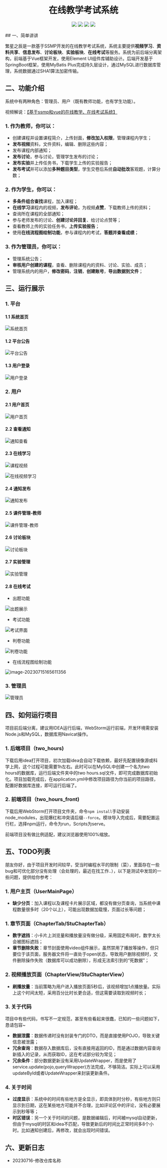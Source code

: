 <p>
    <h1 align="center">在线教学考试系统</h1>
</p>
<p align="center">
	<img src="https://img.shields.io/badge/jdk-1.8-orange.svg"/>
    <img src="https://img.shields.io/badge/spring-2.x-yellow.svg"/>
    <img src="https://img.shields.io/badge/mybatis-3.x-blue.svg"/>
    <img src="https://img.shields.io/badge/license-MIT-brightgreen.svg"/>
</p>
## 一、简单讲讲

繁星之辰是一款基于SSMP开发的在线教学考试系统，系统主要提供**视频学习**、**资料共享**、**信息发布**、**讨论板块**、**实验板块**、**在线考试**等服务。系统为前后端分离架构，前端基于Vue框架开发，使用Element UI组件库辅助设计。后端开发基于SpringBoot框架，使用MyBatis Plus完成持久层设计，通过MySQL进行数据库管理，系统数据通过SHA1算法加密传输。

## 二、功能介绍

系统中有两种角色：管理员、用户（既有教师功能，也有学生功能）。

视频解说：[【基于ssmp和vue的在线教学、在线考试系统】](https://www.bilibili.com/video/BV1xo4y1b7Uf/?share_source=copy_web&vd_source=e0625528859727378ed9b12a0b289e5d) 

### 1. 作为教师，你可以：

- 创建课程并设置课程简介，上传封面，**修改加入权限**，管理课程内学生；
- **发布视频**资料，文件资料，编辑、删除这些内容；
- 发布课程内部通知；
- **发布讨论**，参与讨论，管理学生发布的讨论；
- **发布实验**并上传任务书，下载学生上传的实验报告；
- **发布考试**并可以添加**多种题目类型**，学生交卷后系统**自动批改**客观题，计算分数；

### 2. 作为学生，你可以：

- **多条件组合查找**课程，加入课程；
- **在线学习**课程内的视频，**发布评论**，为视频**点赞**，下载教师上传的资料；
- 查询所在课程的全部通知；
- 参与老师发布的讨论、**创建讨论并回复**、给讨论点赞等；
- 查看教师上传的实验任务书，**上传实验报告**；
- 使用**在线流程图绘制功能**，参与课程内的考试，**答题并查看成绩**；

### 3. 作为管理员，你可以：

- 管理系统公告；
- **审核用户创建的课程**，查看、删除课程内的资料、讨论、实验、成员；
- 管理系统内的用户，**修改密码**，**注销**，**创建账号**，**导出数据到文件**；

## 三、运行展示

### 1. 平台

#### 1.1 系统首页

![系统首页](./assets/系统首页.png)

#### 1.2 平台公告

![平台公告](./assets/平台公告.png)

#### 1.3 用户登录

![用户登录](./assets/用户登录.png)

### 2. 用户

#### 2.1 用户首页

![用户首页](./assets/用户首页.png)

#### 2.2 查看通知

![通知查看](./assets/通知查看.png)

#### 2.3 在线学习

![课程视频](./assets/课程视频.jpg)

![在线视频学习](./assets/在线视频学习.png)

#### 2.4 通知发布

![通知发布](./assets/通知发布.jpg)

#### 2.5 课件管理-教师

![课件管理-教师](./assets/课件管理-教师.png)

#### 2.6 讨论板块

![讨论板块](./assets/讨论板块.png)

#### 2.7 实验管理

![实验管理](./assets/实验管理)

#### 2.8 在线考试

- 出题功能

![出题展示](./assets/出题展示.png)

- 考试功能

![考试界面](./assets/考试界面.png)

- 判卷功能

![判卷功能](./assets/判卷功能.png)

- 在线流程图绘制功能

![image-20230715165611356](./assets/image-20230715165611356.png)

### 3. 管理员

![管理员](./assets/管理员.png)

## 四、如何运行项目

  项目前后端分离，建议用IDEA运行后端，WebStorm运行前端，开发环境需安装Node.js和MySQL，数据库用Navicat操作。

### 1. 后端项目（two_hours)

下载后用idea打开项目，初次加载idea会自动下载依赖，最好先配置镜像源或科学上网，这个过程可能需要1h左右。此时可以在MySQL中创建一个名为two hours的数据库，运行后端文件夹中的two hours.sql文件，即可完成数据库初始化。项目加载完成后，在application.yml中修改项目路径为你当前的项目路径，配置好数据库连接，即可运行后端了。

### 2. 前端项目（two_hours_front)

下载后用WebStorm打开项目文件夹，命令`npm install`手动安装node_modules，出现爆红和冲突请后缀`--force`。模块导入完成后，需要配置运行栏，选择npm运行，命令为run，Scripts为serve。

前端项目没有做比例适配，建议浏览器使用100%缩放。

## 五、TODO列表

  朋友你好，由于项目开发时间较早，受当时编程水平的限制（菜），里面存在一些bug和可优化部分没有处理（会处理的，最近在找工作..），以下是测试中发现的一些问题，提供给你参考：

### 1. 用户主页（UserMainPage）

  - **缺少分页**：加入课程以及课程卡片展示区域，都没有做分页查询，当系统中课程数量很多时（20个以上），可能出现数据加载慢，页面过长等问题；

### 1. 章节页面（ChapterTab/StuChapterTab）

  - **数字遮挡**：小卡片上浏览量和播放量没有做分级，采用固定布局时，数字太长会被图标遮挡；
  - **章节删除失败**：章节封面使用video组件展示，虽然禁用了播放等操作，但只要位于该页面，服务器文件将一直处于open状态，导致用户删除视频时，文件删除操作失败（数据库可以成功删除），形成无法索引到的“死数据”；

  ### 2. 视频播放页面（ChapterView/StuChapterView）

  - **刷播放量**：当前策略为用户进入播放页面5秒后，该视频增加1点播放量。实际上这个时间太短，采用百分比时长更合适，但这需要读取到视频时长；

  ### 3. 关于代码

  项目中有些代码，书写不一定规范，甚至有些看起来很蠢，已知的一些问题如下，恳请包容~

  - **数据泄露**：数据传递时没有封装专门的DTO，而是直接使用POJO，导致关键信息被泄露；
  - **冗余查询**：数据存入数据库后，没有直接用返回的ID，而是通过数据内容查询新插入的记录，从而获取ID，这在考试部分较为常见；
  - **冗余条件**：部分数据更新没有采用UpdateWrapper，而是使用了service.update(pojo,queryWrapper)方法完成，不够简洁。实际上可以采用updateById或者UpdateWrapper来封装更新条件。

  ### 4. 关于时间

  - **过度显示**：系统中的时间有些地方是全显示，即具体到时分秒，有些地方则只显示到日期，这在某些地方可能并不合理，比如评论区中的评论，没有必要展示到秒等等；
  - **时区错误**：另一个关于时间的问题，是数据编辑后，时间被mysql自动更新，但由于mysql的时区和idea不匹配，导致更新后的时间比正常时间多8个小时。比如通知创建后，再修改，就会出现时间错误。

## 六、更新日志

- 20230716-修改仓库名称
